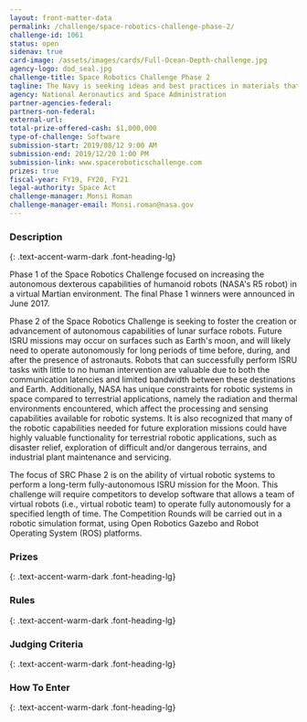 ```yaml
---
layout: front-matter-data
permalink: /challenge/space-robotics-challenge-phase-2/
challenge-id: 1061
status: open
sidenav: true
card-image: /assets/images/cards/Full-Ocean-Depth-challenge.jpg
agency-logo: dod_seal.jpg
challenge-title: Space Robotics Challenge Phase 2
tagline: The Navy is seeking ideas and best practices in materials that can withstand undersea challenges. 
agency: National Aeronautics and Space Administration
partner-agencies-federal: 
partners-non-federal: 
external-url:
total-prize-offered-cash: $1,000,000
type-of-challenge: Software
submission-start: 2019/08/12 9:00 AM
submission-end: 2019/12/20 1:00 PM
submission-link: www.spaceroboticschallenge.com
prizes: true
fiscal-year: FY19, FY20, FY21
legal-authority: Space Act
challenge-manager: Monsi Roman
challenge-manager-email: Monsi.roman@nasa.gov
---
```




<!-- Description start -->
### Description
{: .text-accent-warm-dark .font-heading-lg}

<p>Phase 1 of the Space Robotics Challenge focused on increasing the autonomous dexterous capabilities of humanoid robots (NASA's R5 robot) in a virtual Martian environment. The final Phase 1 winners were announced in June 2017.</p>
<p>Phase 2 of the Space Robotics Challenge is seeking to foster the creation or advancement of autonomous capabilities of lunar surface robots. Future ISRU missions may occur on surfaces such as Earth's moon, and will likely need to operate autonomously for long periods of time before, during, and after the presence of astronauts. Robots that can successfully perform ISRU tasks with little to no human intervention are valuable due to both the communication latencies and limited bandwidth between these destinations and Earth. Additionally, NASA has unique constraints for robotic systems in space compared to terrestrial applications, namely the radiation and thermal environments encountered, which affect the processing and sensing capabilities available for robotic systems. It is also recognized that many of the robotic capabilities needed for future exploration missions could have highly valuable functionality for terrestrial robotic applications, such as disaster relief, exploration of difficult and/or dangerous terrains, and industrial plant maintenance and servicing.</p>
<p>The focus of SRC Phase 2 is on the ability of virtual robotic systems to perform a long-term fully-autonomous ISRU mission for the Moon. This challenge will require competitors to develop software that allows a team of virtual robots (i.e., virtual robotic team) to operate fully autonomously for a specified length of time. The Competition Rounds will be carried out in a robotic simulation format, using Open Robotics Gazebo and Robot Operating System (ROS) platforms.</p>

<!-- Prizes start -->
### Prizes
{: .text-accent-warm-dark .font-heading-lg}



<!-- Rules start -->
### Rules 
{: .text-accent-warm-dark .font-heading-lg}



<!-- Judging start -->
### Judging Criteria
{: .text-accent-warm-dark .font-heading-lg}



<!--  How To Enter start -->
### How To Enter
{: .text-accent-warm-dark .font-heading-lg}

